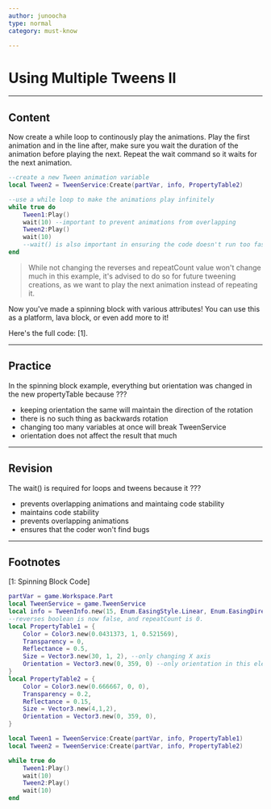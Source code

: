 ```yaml
---
author: junoocha
type: normal
category: must-know

---
```


# Using Multiple Tweens II

---

## Content

Now create a while loop to continously play the animations. Play the first animation and in the line after, make sure you wait the duration of the animation before playing the next. Repeat the wait command so it waits for the next animation.

```lua
--create a new Tween animation variable
local Tween2 = TweenService:Create(partVar, info, PropertyTable2)

--use a while loop to make the animations play infinitely
while true do
	Tween1:Play()
	wait(10) --important to prevent animations from overlapping
	Tween2:Play()
	wait(10) 
    --wait() is also important in ensuring the code doesn't run too fast
end
```

> While not changing the reverses and repeatCount value won't change much in this example, it's advised to do so for future tweening creations, as we want to play the next animation instead of repeating it.

Now you've made a spinning block with various attributes! You can use this as a platform, lava block, or even add more to it!

Here's the full code: [1].

---

## Practice
In the spinning block example, everything but orientation was changed in the new propertyTable because ???
- keeping orientation the same will maintain the direction of the rotation
- there is no such thing as backwards rotation
- changing too many variables at once will break TweenService
- orientation does not affect the result that much

---

## Revision

The wait() is required for loops and tweens because it ???
- prevents overlapping animations and maintaing code stability
- maintains code stability
- prevents overlapping animations
- ensures that the coder won't find bugs

---

## Footnotes

[1: Spinning Block Code]

```lua
partVar = game.Workspace.Part
local TweenService = game.TweenService 
local info = TweenInfo.new(15, Enum.EasingStyle.Linear, Enum.EasingDirection.Out, 0, false, 0) 
--reverses boolean is now false, and repeatCount is 0.
local PropertyTable1 = { 
	Color = Color3.new(0.0431373, 1, 0.521569),
	Transparency = 0,
	Reflectance = 0.5,
	Size = Vector3.new(30, 1, 2), --only changing X axis
	Orientation = Vector3.new(0, 359, 0) --only orientation in this element, so use vector3
}
local PropertyTable2 = {
	Color = Color3.new(0.666667, 0, 0),
	Transparency = 0.2,
	Reflectance = 0.15,
	Size = Vector3.new(4,1,2),
	Orientation = Vector3.new(0, 359, 0),
}

local Tween1 = TweenService:Create(partVar, info, PropertyTable1)
local Tween2 = TweenService:Create(partVar, info, PropertyTable2)

while true do
	Tween1:Play()
	wait(10)
	Tween2:Play()
	wait(10) 
end
```